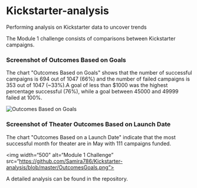 # Kickstarter-analysis
Performing analysis on Kickstarter data to uncover trends

The Module 1 challenge consists of comparisons between Kickstarter campaigns.

### Screenshot of Outcomes Based on Goals

The chart "Outcomes Based on Goals" shows that the number of successful campaigns is 694 out of 1047 (66%) and the number of failed campaigns is 353 out of 1047 (~33%).A goal of less than $1000 was the highest percentage successful (76%), while a goal between 45000 and 49999 failed at 100%.

![Outcomes Based on Goals](https://github.com/Samira786/Kickstarter-analysis/blob/master/Outcomes%20Based%20on%20Goals.png”)

### Screenshot of Theater Outcomes Based on Launch Date

The chart "Outcomes Based on a Launch Date" indicate that the most successful month for theater are in May with 111 campaigns funded.

<img width=“500" alt=“Module 1 Challenge” src=“https://github.com/Samira786/Kickstarter-analysis/blob/master/OutcomesGoals.png”>
                
A detailed analysis can be found in the repository.
